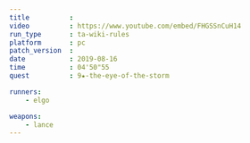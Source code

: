 ```yaml
---
title          :
video          : https://www.youtube.com/embed/FHGSSnCuH14
run_type       : ta-wiki-rules
platform       : pc
patch_version  : 
date           : 2019-08-16
time           : 04'50"55
quest          : 9★-the-eye-of-the-storm

runners:
    - elgo

weapons:
    - lance
---
```

